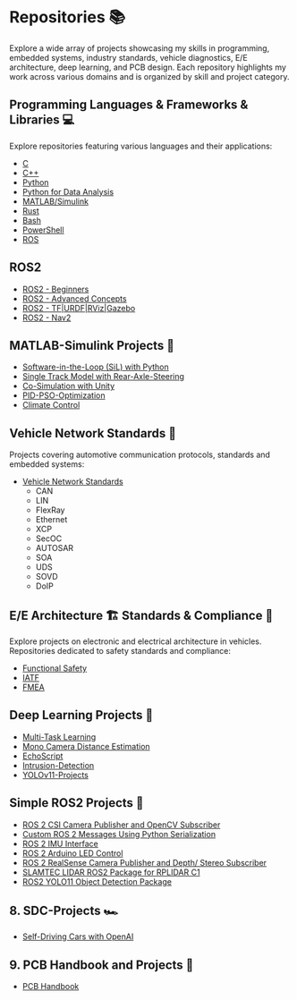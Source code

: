 # Repositories 📚

Explore a wide array of projects showcasing my skills in programming, embedded systems, industry standards, vehicle diagnostics, E/E architecture, deep learning, and PCB design. Each repository highlights my work across various domains and is organized by skill and project category.

## Programming Languages & Frameworks & Libraries 💻

Explore repositories featuring various languages and their applications:
- [C](https://github.com/CagriCatik/C)
- [C++](https://github.com/CagriCatik/CPP)
- [Python](https://github.com/CagriCatik/Python)
- [Python for Data Analysis](https://github.com/CagriCatik/Python-for-Data-Analysis)
- [MATLAB/Simulink](https://github.com/CagriCatik/MATLAB-Simulink-Stateflow)
- [Rust](https://github.com/CagriCatik/RUST)
- [Bash](https://github.com/CagriCatik/my-bash-files-repository)
- [PowerShell](https://github.com/CagriCatik/PowerShell)
- [ROS](https://github.com/CagriCatik/ROS)

## ROS2

- [ROS2 - Beginners](https://github.com/CagriCatik/ROS2-Beginners)
- [ROS2 - Advanced Concepts](https://github.com/CagriCatik/ROS2-Advanced-Concepts)
- [ROS2 - TF|URDF|RViz|Gazebo](https://github.com/CagriCatik/ROS2-TF-URDF-RViz-Gazebo)
- [ROS2 - Nav2](https://github.com/CagriCatik/ROS2-Nav2)

## MATLAB-Simulink Projects 🔧

- [Software-in-the-Loop (SiL) with Python](https://github.com/CagriCatik/SiL-Simulink-with-Python)
- [Single Track Model with Rear-Axle-Steering](https://github.com/CagriCatik/Rear-Axle-Steering)
- [Co-Simulation with Unity](https://github.com/CagriCatik/DriveSim)
- [PID-PSO-Optimization](https://github.com/CagriCatik/PID-PSO-Optimization)
- [Climate Control](https://github.com/CagriCatik/Climate-Control)

## Vehicle Network Standards 🚗

Projects covering automotive communication protocols, standards and embedded systems:
- [Vehicle Network Standards](https://github.com/CagriCatik/Vehicle-Network-Standards)
  - CAN
  - LIN
  - FlexRay
  - Ethernet
  - XCP
  - SecOC
  - AUTOSAR
  - SOA
  - UDS
  - SOVD
  - DoIP

## E/E Architecture 🏗️ Standards & Compliance 📐

Explore projects on electronic and electrical architecture in vehicles. Repositories dedicated to safety standards and compliance:
- [Functional Safety](https://github.com/CagriCatik/FuSi)
- [IATF](https://github.com/CagriCatik/IATF)
- [FMEA](https://github.com/CagriCatik/FMEA)

## Deep Learning Projects 🧠

- [Multi-Task Learning](https://github.com/CagriCatik/Multi-Task-Learning)
- [Mono Camera Distance Estimation](https://github.com/CagriCatik/YOLOv11-Mono-Camera-Distance-Estimation)
- [EchoScript](https://github.com/CagriCatik/EchoScript)
- [Intrusion-Detection](https://github.com/CagriCatik/YOLOv11-Projects/Intrusion-Detection)
- [YOLOv11-Projects](https://github.com/CagriCatik/YOLOv11-Projects/tree/main)

## Simple ROS2 Projects 🤖

- [ROS 2 CSI Camera Publisher and OpenCV Subscriber](https://github.com/CagriCatik/Simple-ROS2-Projects/tree/main/ros2_csi_ws)
- [Custom ROS 2 Messages Using Python Serialization](https://github.com/CagriCatik/Simple-ROS2-Projects/tree/main/ros2_deserialization_ws)
- [ROS 2 IMU Interface](https://github.com/CagriCatik/Simple-ROS2-Projects/tree/main/ros2_imu_serial)
- [ROS 2 Arduino LED Control](https://github.com/CagriCatik/Simple-ROS2-Projects/tree/main/ros2_lighting_serial)
- [ROS 2 RealSense Camera Publisher and Depth/ Stereo Subscriber](https://github.com/CagriCatik/Simple-ROS2-Projects/tree/main/ros2_realsense_ws)
- [SLAMTEC LIDAR ROS2 Package for RPLIDAR C1](https://github.com/CagriCatik/Simple-ROS2-Projects/tree/main/ros2_rplidar-c1_ws)
- [ROS2 YOLO11 Object Detection Package](https://github.com/CagriCatik/Simple-ROS2-Projects/tree/main/ros2_yolo11_detector)

## 8. SDC-Projects 🏎️

- [Self-Driving Cars with OpenAI](https://github.com/CagriCatik/SDC-OpenAI)

## 9. PCB Handbook and Projects 📘

- [PCB Handbook](https://github.com/CagriCatik/PCB-Design-with-KiCad)
